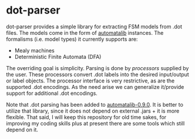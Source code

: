 # dot-parser
dot-parser provides a simple library for extracting FSM models from .dot files. 
The models come in the form of [automatalib](https://github.com/LearnLib/automatalib) instances. 
The formalisms (i.e. model types) it currently supports are:
* Mealy machines
* Deterministic Finite Automata (DFA)

The overriding goal is simplicity.
Parsing is done by *processors* supplied by the user.
These processors convert .dot labels into the desired input/output or label objects.
The processor interface is very restrictive, as are the supported .dot encodings. 
As the need arise we can generalize it/provide support for additional .dot encodings.

Note that .dot parsing has been added to [automatalib-0.9.0](https://github.com/LearnLib/automatalib/releases/tag/automatalib-0.9.0).
It is better to utilize that library, since it does not depend on external .jars + it is more flexible. 
That said, I will keep this repository for old time sakes, for improving my coding skills plus at present there are some tools which still depend on it.
